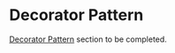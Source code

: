 # Decorator Pattern

[Decorator Pattern](https://addyosmani.com/resources/essentialjsdesignpatterns/book/#decoratorpatternjavascript) section to be completed.